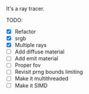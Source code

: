 It's a ray tracer.

TODO:
- [X] Refactor
- [X] srgb
- [X] Multiple rays
- [ ] Add diffuse material
- [ ] Add emit material
- [ ] Proper fov
- [ ] Revisit prng bounds limiting
- [ ] Make it multithreaded
- [ ] Make it SIMD
